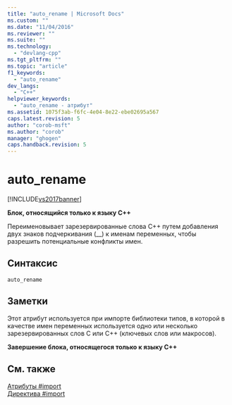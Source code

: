 ```yaml
---
title: "auto_rename | Microsoft Docs"
ms.custom: ""
ms.date: "11/04/2016"
ms.reviewer: ""
ms.suite: ""
ms.technology: 
  - "devlang-cpp"
ms.tgt_pltfrm: ""
ms.topic: "article"
f1_keywords: 
  - "auto_rename"
dev_langs: 
  - "C++"
helpviewer_keywords: 
  - "auto_rename - атрибут"
ms.assetid: 1075f3ab-f6fc-4e04-8e22-ebe02695a567
caps.latest.revision: 5
author: "corob-msft"
ms.author: "corob"
manager: "ghogen"
caps.handback.revision: 5
---
```

# auto_rename
[!INCLUDE[vs2017banner](../assembler/inline/includes/vs2017banner.md)]

**Блок, относящийся только к языку C\+\+**  
  
 Переименовывает зарезервированные слова C\+\+ путем добавления двух знаков подчеркивания \(\_\_\) к именам переменных, чтобы разрешить потенциальные конфликты имен.  
  
## Синтаксис  
  
```  
auto_rename  
```  
  
## Заметки  
 Этот атрибут используется при импорте библиотеки типов, в которой в качестве имен переменных используется одно или несколько зарезервированных слов C или C\+\+ \(ключевых слов или макросов\).  
  
 **Завершение блока, относящегося только к языку C\+\+**  
  
## См. также  
 [Атрибуты \#import](../preprocessor/hash-import-attributes-cpp.md)   
 [Директива \#import](../Topic/%23import%20Directive%20\(C++\).md)